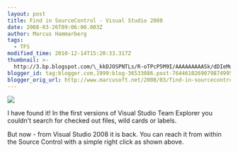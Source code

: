 ```yaml
---
layout: post
title: Find in SourceControl - Visual Studio 2008
date: 2008-03-26T09:06:00.003Z
author: Marcus Hammarberg
tags:
  - TFS
modified_time: 2010-12-14T15:20:33.317Z
thumbnail: >-
  http://3.bp.blogspot.com/\_kkDJOSPNTLs/R-oTPcP5M9I/AAAAAAAAASk/dDIeMqXWn3c/s72-c/tfs.JPG
blogger_id: tag:blogger.com,1999:blog-36533086.post-7644610269079874995
blogger_orig_url: http://www.marcusoft.net/2008/03/find-in-sourcecontrol-visual-studio.html
---
```


[<img
src="http://3.bp.blogspot.com/_kkDJOSPNTLs/R-oTPcP5M9I/AAAAAAAAASk/dDIeMqXWn3c/s320/tfs.JPG"
id="BLOGGER_PHOTO_ID_5181975477244998610"
style="DISPLAY: block; MARGIN: 0px auto 10px; CURSOR: hand; TEXT-ALIGN: center"
data-border="0" />](http://3.bp.blogspot.com/_kkDJOSPNTLs/R-oTPcP5M9I/AAAAAAAAASk/dDIeMqXWn3c/s1600-h/tfs.JPG)

<div>

I have found it! In the first versions of Visual Studio Team Explorer
you couldn't search for checked out files, wild cards or labels.

</div>

<div>

But now - from Visual Studio 2008 it is back. You can reach it from
within the Source Control with a simple right click as shown above.

</div>

